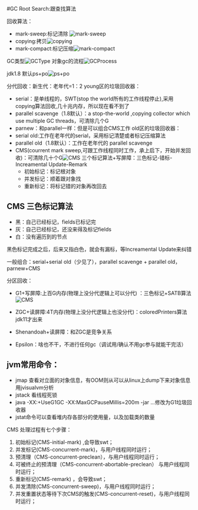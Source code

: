 #GC
Root Search:跟查找算法

回收算法：
- mark-sweep:标记清除 ![mark-sweep](https://gitee.com/zhangkai108/jvm_bottom_study/blob/master/src/main/resources/mdImages/marksweep.png)
- copying:拷贝![copying](https://gitee.com/zhangkai108/jvm_bottom_study/blob/master/src/main/resources/mdImages/copying.png)
- mark-compact:标记压缩![mark-compact](https://gitee.com/zhangkai108/jvm_bottom_study/blob/master/src/main/resources/mdImages/markcompact.png)

GC类型![GCType](https://gitee.com/zhangkai108/jvm_bottom_study/blob/master/src/main/resources/mdImages/YGCFGC.png)
对象gc的流程![GCProcess](https://gitee.com/zhangkai108/jvm_bottom_study/blob/master/src/main/resources/mdImages/objectgc.png)

jdk1.8 默认ps+po![ps+po](https://gitee.com/zhangkai108/jvm_bottom_study/blob/master/src/main/resources/mdImages/1.8gc.png)

分代回收：新生代：老年代=1：2
young区的垃圾回收器：
- serial：是单线程的，SWT(stop the world所有的工作线程停止),采用copying算法回收,几十兆内存，所以现在看不到了
- parallel scavenge（1.8默认）：a stop-the-world ,copying collector which use multiple GC threads，可清除几个G
- parnew：和parallel一样：但是可以组合CMS工作
old区的垃圾回收器：
- serial old:工作在老年代的serial，采用标记清楚或者标记压缩算法
- parallel old（1.8默认）：工作在老年代的 parallel scavenge
- CMS(courrent mark sweep,可跟工作线程同时工作，承上启下，开始并发回收)：可清除几十个G![CMS](https://gitee.com/zhangkai108/jvm_bottom_study/blob/master/src/main/resources/mdImages/cmsgc.png)
三个标记算法+写屏障：三色标记-错标-Increamental Update-Remark
    - 初始标记：标记根对象
    - 并发标记：顺着跟对象找
    - 重新标记：将标记错的对象再改回去

## CMS 三色标记算法
- 黑：自己已经标记，fields已标记完
- 灰：自己已经标记，还没来得及标记fields
- 白：没有遍历到的节点
 
 黑色标记完成之后，后来又指白色，就会有漏标，等Increamental Update来纠错
    
一般组合：serial+serial old（少见了），parallel scavenge + parallel old，parnew+CMS

分区回收：
- G1+写屏障:上百G内存(物理上没分代逻辑上可以分代) ：三色标记+SATB算法 ![CMS](https://gitee.com/zhangkai108/jvm_bottom_study/blob/master/src/main/resources/mdImages/G1.png)
                                                                        
- ZGC+读屏障:4T内存(物理上没分代逻辑上也没分代)：coloredPrinters算法 jdk11才出来
- Shenandoah+读屏障：和ZGC是竞争关系
- Epsilon：啥也不干，不进行任何gc（调试用/确认不用gc参与就能干完活）




##  jvm常用命令：
- jmap 查看对立面的对象信息，有OOM则从可以从linux上dump下来对象信息 用jvisualvm分析
- jstack 看线程死锁
- java -XX:+UseG1GC -XX:MaxGCPauseMillis=200m -jar ...修改为G1垃圾回收器
- jstat命令可以查看堆内存各部分的使用量，以及加载类的数量

CMS 处理过程有七个步骤：
1. 初始标记(CMS-initial-mark) ,会导致swt；
2. 并发标记(CMS-concurrent-mark)，与用户线程同时运行；
3. 预清理（CMS-concurrent-preclean），与用户线程同时运行；
4. 可被终止的预清理（CMS-concurrent-abortable-preclean） 与用户线程同时运行；
5. 重新标记(CMS-remark) ，会导致swt；
6. 并发清除(CMS-concurrent-sweep)，与用户线程同时运行；
7. 并发重置状态等待下次CMS的触发(CMS-concurrent-reset)，与用户线程同时运行；